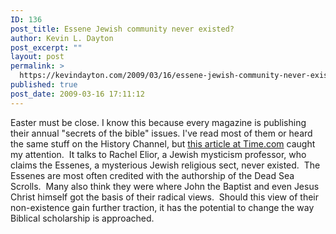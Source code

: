 ```yaml
---
ID: 136
post_title: Essene Jewish community never existed?
author: Kevin L. Dayton
post_excerpt: ""
layout: post
permalink: >
  https://kevindayton.com/2009/03/16/essene-jewish-community-never-existed/
published: true
post_date: 2009-03-16 17:11:12
---
```

Easter must be close.  I know this because every magazine is publishing their annual "secrets of the bible" issues.  I've read most of them or heard the same stuff on the History Channel, but <a title="Scholar Claims Dead Sea Scrolls 'Authors' Never Existed - TIME" href="http://www.time.com/time/world/article/0,8599,1885421,00.html?cnn=yes">this article at Time.com</a> caught my attention.  It talks to Rachel Elior, a Jewish mysticism professor, who claims the Essenes, a mysterious Jewish religious sect, never existed.  The Essenes are most often credited with the authorship of the Dead Sea Scrolls.  Many also think they were where John the Baptist and even Jesus Christ himself got the basis of their radical views.  Should this view of their non-existence gain further traction, it has the potential to change the way Biblical scholarship is approached.